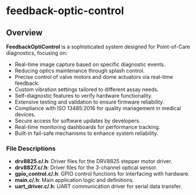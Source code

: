 # feedback-optic-control

## Overview

**FeedbackOptiControl** is a sophisticated system designed for Point-of-Care diagnostics, focusing on:

- Real-time image capture based on specific diagnostic events.
- Reducing optics maintenance through splash control.
- Precise control of valve motors and dome actuators via real-time feedback.
- Custom vibration settings tailored to different assay needs.
- Self-diagnostic features to verify hardware functionality.
- Extensive testing and validation to ensure firmware reliability.
- Compliance with ISO 13485:2016 for quality management in medical devices.
- Secure access for software updates by developers.
- Real-time monitoring dashboards for performance tracking.
- Built-in fail-safe mechanisms to enhance system reliability.

### File Descriptions

- **drv8825.c/.h**: Driver files for the DRV8825 stepper motor driver.
- **drv8827.c/.h**: Driver files for the 3-channel optical sensor.
- **gpio_control.c/.h**: GPIO control functions for interfacing with hardware.
- **main.c/.h**: Main application logic and definitions.
- **uart_driver.c/.h**: UART communication driver for serial data transfer.
